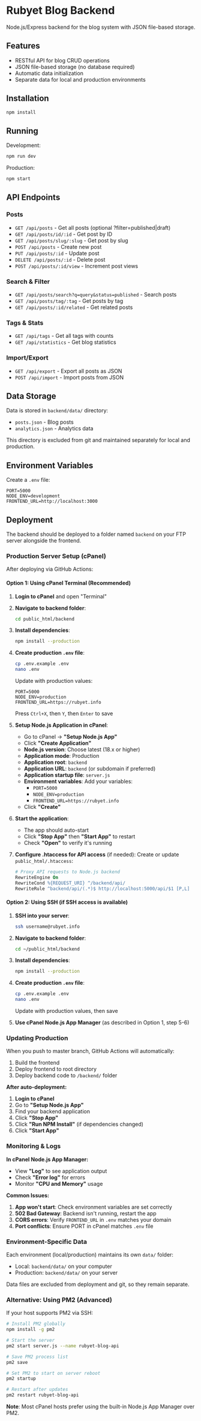 # Rubyet Blog Backend

Node.js/Express backend for the blog system with JSON file-based storage.

## Features

- RESTful API for blog CRUD operations
- JSON file-based storage (no database required)
- Automatic data initialization
- Separate data for local and production environments

## Installation

```bash
npm install
```

## Running

Development:
```bash
npm run dev
```

Production:
```bash
npm start
```

## API Endpoints

### Posts
- `GET /api/posts` - Get all posts (optional ?filter=published|draft)
- `GET /api/posts/id/:id` - Get post by ID
- `GET /api/posts/slug/:slug` - Get post by slug
- `POST /api/posts` - Create new post
- `PUT /api/posts/:id` - Update post
- `DELETE /api/posts/:id` - Delete post
- `POST /api/posts/:id/view` - Increment post views

### Search & Filter
- `GET /api/posts/search?q=query&status=published` - Search posts
- `GET /api/posts/tag/:tag` - Get posts by tag
- `GET /api/posts/:id/related` - Get related posts

### Tags & Stats
- `GET /api/tags` - Get all tags with counts
- `GET /api/statistics` - Get blog statistics

### Import/Export
- `GET /api/export` - Export all posts as JSON
- `POST /api/import` - Import posts from JSON

## Data Storage

Data is stored in `backend/data/` directory:
- `posts.json` - Blog posts
- `analytics.json` - Analytics data

This directory is excluded from git and maintained separately for local and production.

## Environment Variables

Create a `.env` file:

```
PORT=5000
NODE_ENV=development
FRONTEND_URL=http://localhost:3000
```

## Deployment

The backend should be deployed to a folder named `backend` on your FTP server alongside the frontend.

### Production Server Setup (cPanel)

After deploying via GitHub Actions:

#### Option 1: Using cPanel Terminal (Recommended)

1. **Login to cPanel** and open "Terminal"

2. **Navigate to backend folder**:
   ```bash
   cd public_html/backend
   ```

3. **Install dependencies**:
   ```bash
   npm install --production
   ```

4. **Create production `.env` file**:
   ```bash
   cp .env.example .env
   nano .env
   ```
   
   Update with production values:
   ```
   PORT=5000
   NODE_ENV=production
   FRONTEND_URL=https://rubyet.info
   ```
   Press `Ctrl+X`, then `Y`, then `Enter` to save

5. **Setup Node.js Application in cPanel**:
   - Go to cPanel → **"Setup Node.js App"**
   - Click **"Create Application"**
   - **Node.js version**: Choose latest (18.x or higher)
   - **Application mode**: Production
   - **Application root**: `backend`
   - **Application URL**: `backend` (or subdomain if preferred)
   - **Application startup file**: `server.js`
   - **Environment variables**: Add your variables:
     - `PORT=5000`
     - `NODE_ENV=production`
     - `FRONTEND_URL=https://rubyet.info`
   - Click **"Create"**

6. **Start the application**:
   - The app should auto-start
   - Click **"Stop App"** then **"Start App"** to restart
   - Check **"Open"** to verify it's running

7. **Configure .htaccess for API access** (if needed):
   Create or update `public_html/.htaccess`:
   ```apache
   # Proxy API requests to Node.js backend
   RewriteEngine On
   RewriteCond %{REQUEST_URI} ^/backend/api/
   RewriteRule ^backend/api/(.*)$ http://localhost:5000/api/$1 [P,L]
   ```

#### Option 2: Using SSH (if SSH access is available)

1. **SSH into your server**:
   ```bash
   ssh username@rubyet.info
   ```

2. **Navigate to backend folder**:
   ```bash
   cd ~/public_html/backend
   ```

3. **Install dependencies**:
   ```bash
   npm install --production
   ```

4. **Create production `.env` file**:
   ```bash
   cp .env.example .env
   nano .env
   ```
   
   Update with production values, then save

5. **Use cPanel Node.js App Manager** (as described in Option 1, step 5-6)

### Updating Production

When you push to master branch, GitHub Actions will automatically:
1. Build the frontend
2. Deploy frontend to root directory
3. Deploy backend code to `/backend/` folder

**After auto-deployment:**

1. **Login to cPanel**
2. Go to **"Setup Node.js App"**
3. Find your backend application
4. Click **"Stop App"**
5. Click **"Run NPM Install"** (if dependencies changed)
6. Click **"Start App"**

### Monitoring & Logs

**In cPanel Node.js App Manager:**
- View **"Log"** to see application output
- Check **"Error log"** for errors
- Monitor **"CPU and Memory"** usage

**Common Issues:**

1. **App won't start**: Check environment variables are set correctly
2. **502 Bad Gateway**: Backend isn't running, restart the app
3. **CORS errors**: Verify `FRONTEND_URL` in `.env` matches your domain
4. **Port conflicts**: Ensure PORT in cPanel matches `.env` file

### Environment-Specific Data

Each environment (local/production) maintains its own `data/` folder:
- Local: `backend/data/` on your computer
- Production: `backend/data/` on your server

Data files are excluded from deployment and git, so they remain separate.

### Alternative: Using PM2 (Advanced)

If your host supports PM2 via SSH:

```bash
# Install PM2 globally
npm install -g pm2

# Start the server
pm2 start server.js --name rubyet-blog-api

# Save PM2 process list
pm2 save

# Set PM2 to start on server reboot
pm2 startup

# Restart after updates
pm2 restart rubyet-blog-api
```

**Note**: Most cPanel hosts prefer using the built-in Node.js App Manager over PM2.
